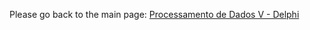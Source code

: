 Please go back to the main page: <a href="https://github.com/fermyno/postsecondary-technical-information-technology/blob/main/proc-dados-v-delphi/">Processamento de Dados V - Delphi</a>
